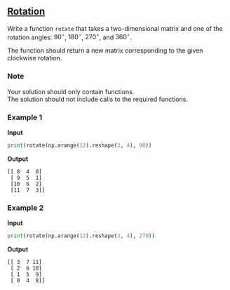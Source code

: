 ## [Rotation](../../../solutions/6.1/61_i.py)

Write a function `rotate` that takes a two-dimensional matrix and one of the rotation angles: $90^\circ$, $180^\circ$, $270^\circ$, and $360^\circ$.

The function should return a new matrix corresponding to the given clockwise rotation.

### Note

Your solution should only contain functions.\
The solution should not include calls to the required functions.

### Example 1

__Input__
```python
print(rotate(np.arange(12).reshape(3, 4), 90))
```

__Output__
```plaintext
[[ 8  4  0]
 [ 9  5  1]
 [10  6  2]
 [11  7  3]]
```

### Example 2

__Input__
```python
print(rotate(np.arange(12).reshape(3, 4), 270))
```

__Output__
```plaintext
[[ 3  7 11]
 [ 2  6 10]
 [ 1  5  9]
 [ 0  4  8]]
```